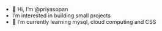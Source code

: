 - 👋 Hi, I’m @priyasopan
- I’m interested in building small projects
- 🌱 I’m currently learning mysql, cloud computing and CSS


<!---
priyasopan/priyasopan is a ✨ special ✨ repository because its `README.md` (this file) appears on your GitHub profile.
You can click the Preview link to take a look at your changes.
--->
